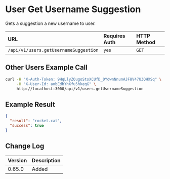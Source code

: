 # User Get Username Suggestion

Gets a suggestion a new username to user.

| URL | Requires Auth | HTTP Method |
| :--- | :--- | :--- |
| `/api/v1/users.getUsernameSuggestion` | `yes` | `GET` |

## Other Users Example Call

```bash
curl -H "X-Auth-Token: 9HqLlyZOugoStsXCUfD_0YdwnNnunAJF8V47U3QHXSq" \
     -H "X-User-Id: aobEdbYhXfu5hkeqG" \
     http://localhost:3000/api/v1/users.getUsernameSuggestion
```

## Example Result

```json
{
  "result": "rocket.cat",
  "success": true
}
```

## Change Log

| Version | Description |
| :--- | :--- |
| 0.65.0 | Added |
